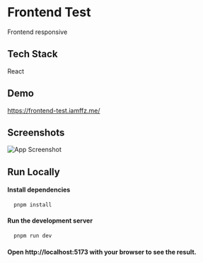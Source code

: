 
# Frontend Test

Frontend responsive


## Tech Stack

React


## Demo

https://frontend-test.iamffz.me/


## Screenshots

![App Screenshot](https://frontend-test.iamffz.me/screenshort.png)

## Run Locally

#### Install dependencies

```bash
  pnpm install
```

#### Run the development server

```bash
  pnpm run dev
```

#### Open http://localhost:5173 with your browser to see the result. 

